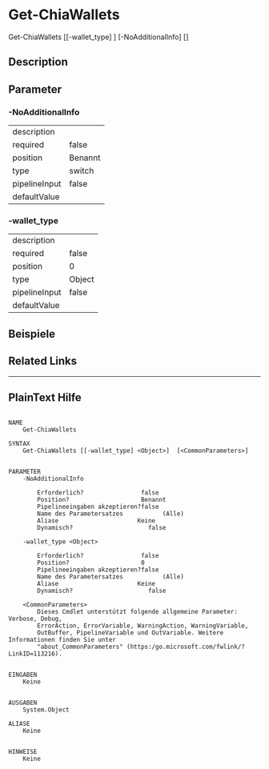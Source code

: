 ﻿# Get-ChiaWallets

Get-ChiaWallets [[-wallet_type] <Object>] [-NoAdditionalInfo] [<CommonParameters>]



## Description



## Parameter

### -NoAdditionalInfo


<table><tr><td>description</td><td></td></tr>
<tr><td>required</td><td>false
</td></tr>
<tr><td>position</td><td>Benannt
</td></tr>
<tr><td>type</td><td>switch
</td></tr>
<tr><td>pipelineInput</td><td>false
</td></tr>
<tr><td>defaultValue</td><td></td></tr>
</table>

### -wallet_type


<table><tr><td>description</td><td></td></tr>
<tr><td>required</td><td>false
</td></tr>
<tr><td>position</td><td>0
</td></tr>
<tr><td>type</td><td>Object
</td></tr>
<tr><td>pipelineInput</td><td>false
</td></tr>
<tr><td>defaultValue</td><td></td></tr>
</table>

## Beispiele

## Related Links


---
## PlainText Hilfe

```

NAME
    Get-ChiaWallets
    
SYNTAX
    Get-ChiaWallets [[-wallet_type] <Object>]  [<CommonParameters>]
    
    
PARAMETER
    -NoAdditionalInfo
        
        Erforderlich?                false
        Position?                    Benannt
        Pipelineeingaben akzeptieren?false
        Name des Parametersatzes           (Alle)
        Aliase                      Keine
        Dynamisch?                     false
        
    -wallet_type <Object>
        
        Erforderlich?                false
        Position?                    0
        Pipelineeingaben akzeptieren?false
        Name des Parametersatzes           (Alle)
        Aliase                      Keine
        Dynamisch?                     false
        
    <CommonParameters>
        Dieses Cmdlet unterstützt folgende allgemeine Parameter: Verbose, Debug,
        ErrorAction, ErrorVariable, WarningAction, WarningVariable,
        OutBuffer, PipelineVariable und OutVariable. Weitere Informationen finden Sie unter 
        "about_CommonParameters" (https:/go.microsoft.com/fwlink/?LinkID=113216). 
    
    
EINGABEN
    Keine
    
    
AUSGABEN
    System.Object
    
ALIASE
    Keine
    

HINWEISE
    Keine



```

